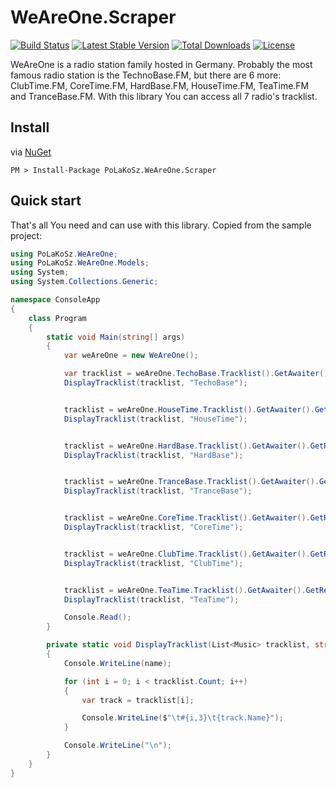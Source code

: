 # WeAreOne.Scraper

[![Build Status](https://travis-ci.com/PoLaKoSz/WeAreOne.Scraper.svg?branch=master)](https://travis-ci.com/PoLaKoSz/WeAreOne.Scraper)
[![Latest Stable Version](https://img.shields.io/github/tag/PoLaKoSz/WeAreOne.Scraper.svg?label=stable)](../../releases)
[![Total Downloads](https://img.shields.io/nuget/dt/PoLaKoSz.WeAreOne.Scraper.svg?style=plastic)](https://www.nuget.org/packages/PoLaKoSz.WeAreOne.Scraper)
[![License](https://img.shields.io/github/license/PoLaKoSz/WeAreOne.Scraper.svg?style=plastic)](LICENSE)

WeAreOne is a radio station family hosted in Germany. Probably the most famous radio station is the TechnoBase.FM, but there are 6 more:
ClubTime.FM, CoreTime.FM, HardBase.FM, HouseTime.FM, TeaTime.FM and TranceBase.FM. With this library You can access all 7 radio's tracklist. 

## Install
via [NuGet](https://www.nuget.org/packages/PoLaKoSz.WeAreOne.Scraper/)
```` shell
PM > Install-Package PoLaKoSz.WeAreOne.Scraper
````

## Quick start

That's all You need and can use with this library. Copied from the sample project:

```` c#
using PoLaKoSz.WeAreOne;
using PoLaKoSz.WeAreOne.Models;
using System;
using System.Collections.Generic;

namespace ConsoleApp
{
    class Program
    {
        static void Main(string[] args)
        {
            var weAreOne = new WeAreOne();

            var tracklist = weAreOne.TechoBase.Tracklist().GetAwaiter().GetResult();
            DisplayTracklist(tracklist, "TechoBase");


            tracklist = weAreOne.HouseTime.Tracklist().GetAwaiter().GetResult();
            DisplayTracklist(tracklist, "HouseTime");


            tracklist = weAreOne.HardBase.Tracklist().GetAwaiter().GetResult();
            DisplayTracklist(tracklist, "HardBase");


            tracklist = weAreOne.TranceBase.Tracklist().GetAwaiter().GetResult();
            DisplayTracklist(tracklist, "TranceBase");


            tracklist = weAreOne.CoreTime.Tracklist().GetAwaiter().GetResult();
            DisplayTracklist(tracklist, "CoreTime");


            tracklist = weAreOne.ClubTime.Tracklist().GetAwaiter().GetResult();
            DisplayTracklist(tracklist, "ClubTime");


            tracklist = weAreOne.TeaTime.Tracklist().GetAwaiter().GetResult();
            DisplayTracklist(tracklist, "TeaTime");

            Console.Read();
        }

        private static void DisplayTracklist(List<Music> tracklist, string name)
        {
            Console.WriteLine(name);

            for (int i = 0; i < tracklist.Count; i++)
            {
                var track = tracklist[i];

                Console.WriteLine($"\t#{i,3}\t{track.Name}");
            }

            Console.WriteLine("\n");
        }
    }
}
````

